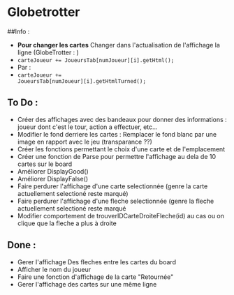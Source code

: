 # Globetrotter

##Info :

* **Pour changer les cartes** Changer dans l'actualisation de l'affichage la ligne (GlobeTrotter : )
 * <code>carteJoueur += JoueursTab[numJoueur][i].getHtml();</code>
* Par :
 * <code>carteJoueur += JoueursTab[numJoueur][i].getHtmlTurned();</code>

## To Do :
* Créer des affichages avec des bandeaux pour donner des informations : joueur dont c'est le tour, action a effectuer, etc...
* Modifier le fond derriere les cartes : Remplacer le fond blanc par une image en rapport avec le jeu (transparance ??)
* Créer les fonctions permettant le choix d'une carte et de l'emplacement
* Créer une fonction de Parse pour permettre l'affichage au dela de 10 cartes sur le board
* Améliorer DisplayGood()
* Améliorer DisplayFalse()
* Faire perdurer l'affichage d'une carte selectionnée (genre la carte actuellement selectioné reste marqué)
* Faire perdurer l'affichage d'une fleche selectionnée (genre la fleche actuellement selectioné reste marqué
* Modifier comportement de trouverIDCarteDroiteFleche(id) au cas ou on clique que la fleche a plus à droite

## Done :
* Gerer l'affichage Des fleches entre les cartes du board
* Afficher le nom du joueur 
* Faire une fonction d'affichage de la carte "Retournée"
* Gerer l'affichage des cartes sur une même ligne

